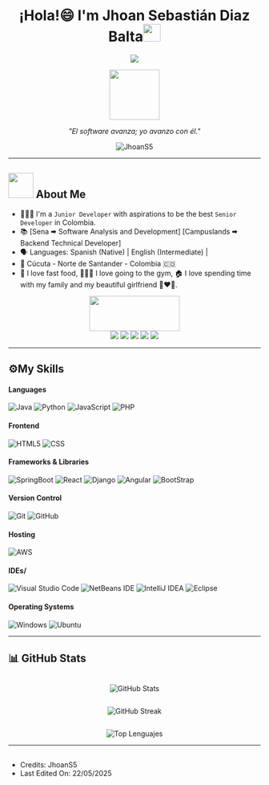 <h1 align="center">¡Hola!😄 I'm Jhoan Sebastián Diaz Balta<img src="https://media.giphy.com/media/hvRJCLFzcasrR4ia7z/giphy.gif" width="35"></h1>


<p align="center">
  <a href="https://github.com/DenverCoder1/readme-typing-svg"><img src="https://readme-typing-svg.herokuapp.com?font=Time+New+Roman&color=%23FFFFFF&size=25&center=true&vCenter=true&width=600&height=100&lines=[JhoanDEV]+🠮+Junior+Developer;Software+Development+Student;CAMPER+🠮+CAMPUSLANDS;Programar+Es+Mi+Pasión+:);IAS+SOFTWARE"></a>
</p>
<p align="center"> 
  <img src="https://media.giphy.com/media/TEnXkcsHrP4YedChhA/giphy.gif" width="100px" height="100px">
</p>
<p align="center"><em>"El software avanza; yo avanzo con él."</em></p>
<p align="center"> <img src="https://komarev.com/ghpvc/?username=JhoanS5" alt="JhoanS5" /> </p>

---

## <picture><img src = "https://github.com/7oSkaaa/7oSkaaa/blob/main/Images/about_me.gif?raw=true" width = 50px></picture> About Me

- 🧑🏻‍💻 I'm a `Junior Developer` with aspirations to be the best `Senior Developer` in Colombia.
- 📚 [Sena 🠮 Software Analysis and Development] [Campuslands 🠮 Backend Technical Developer] 
- 🗣️ Languages: Spanish (Native) | English (Intermediate) |
- 📍 Cúcuta - Norte de Santander - Colombia 🇨🇴
- 🍔 I love fast food, 🏋🏻‍♂️ I love going to the gym, 🏠 I love spending time with my family and my beautiful girlfriend 👩‍❤️‍👨.

<p align="center">
  <picture><img src="https://github.com/7oSkaaa/7oSkaaa/blob/main/Images/Connect-with-me.gif?raw=true" width="180px" height="70px"></picture><br>
  <a href="https://wa.me/573142797427"><img src="https://img.shields.io/badge/WhatsApp-25D366?style=for-the-badge&logo=whatsapp&logoColor=white"/></a>
  <a href="https://www.instagram.com/jhoanw5/"><img src="https://img.shields.io/badge/Instagram-%23E4405F.svg?style=for-the-badge&logo=Instagram&logoColor=white"/></a>
  <a href="https://www.linkedin.com/in/jhoan-balta/"><img src="https://img.shields.io/badge/linkedin-%230077B5.svg?style=for-the-badge&logo=linkedin&logoColor=white"/></a>
  <a href="mailto:jhoans5.ing@gmail.com"><img src="https://img.shields.io/badge/Gmail-D14836?style=for-the-badge&logo=gmail&logoColor=white"/></a>
  <a href="https://open.spotify.com/user/31lqtbd7cd52w2wnid54ettzxqma?si=6b2df3c09c9f483c"><img src="https://img.shields.io/badge/Spotify-1ED760?style=for-the-badge&logo=spotify&logoColor=white"/></a>
</p>

---

## ⚙️My Skills
#### Languages
![Java](https://img.shields.io/badge/Java-ED8B00?style=flat&logo=java&logoColor=white)
![Python](https://img.shields.io/badge/Python-%233776AB?style=flat&logo=Python&logoColor=white)
![JavaScript](https://img.shields.io/badge/JavaScript-%23F7DF1E?style=flat&logo=JavaScript&logoColor=black)
![PHP](https://img.shields.io/badge/PHP-%23777BB4?style=flat&logo=php&logoColor=white)

#### Frontend
![HTML5](https://img.shields.io/badge/HTML-%23E34F26?style=flat&logo=HTML5&logoColor=white)
![CSS](https://img.shields.io/badge/CSS-%23663399?style=flat&logo=CSS)

#### Frameworks & Libraries
![SpringBoot](https://img.shields.io/badge/SpringBoot-%236DB33F?style=flat&logo=springboot&logoColor=white)
![React](https://img.shields.io/badge/React-%2361DAFB?style=flat&logo=React&logoColor=black)
![Django](https://img.shields.io/badge/Django-%23092E20?style=flat&logo=django)
![Angular](https://img.shields.io/badge/Angular-%230F0F11?style=flat&logo=angular)
![BootStrap](https://img.shields.io/badge/Bootstrap-%237952B3?style=flat&logo=bootstrap&logoColor=white)

#### Version Control
![Git](https://img.shields.io/badge/git-%23F05033.svg?style=flat&logo=git&logoColor=white)
![GitHub](https://img.shields.io/badge/github-%23121011.svg?style=flat&logo=github&logoColor=white)

#### Hosting
![AWS](https://img.shields.io/badge/AWS-%23FF9900?style=flat&logo=AWS)

#### IDEs/
![Visual Studio Code](https://img.shields.io/badge/Visual%20Studio%20Code-0078d7.svg?style=flat&logo=visual-studio-code&logoColor=white)
![NetBeans IDE](https://img.shields.io/badge/NetBeansIDE-1B6AC6.svg?style=flat&logo=apache-netbeans-ide&logoColor=white)
![IntelliJ IDEA](https://img.shields.io/badge/IntelliJIDEA-000000.svg?style=flat&logo=intellij-idea&logoColor=white)
![Eclipse](https://img.shields.io/badge/Eclipse-FE7A16.svg?style=flat&logo=Eclipse&logoColor=white)

#### Operating Systems
![Windows](https://img.shields.io/badge/Windows-0078D6?style=flat&logo=windows&logoColor=white)
![Ubuntu](https://img.shields.io/badge/Ubuntu-%23E95420?style=flat&logo=Ubuntu&logoColor=white)

---

## 📊 GitHub Stats

<div align="center">
  <p align="left" style="display: inline-block; width: 48%; vertical-align: top; margin: 0;">
    
  ![GitHub Stats](https://github-readme-stats.vercel.app/api?username=JhoanS5&show_icons=true&theme=dark&hide_rank=true&count_private=true)
  </p>
  <p align="right" style="display: inline-block; width: 48%; vertical-align: top; margin: 0;">
    
  ![GitHub Streak](https://github-readme-streak-stats.herokuapp.com/?user=JhoanS5&theme=dark)
  </p>
  <p align="right" style="display: inline-block; width: 48%; vertical-align: top; margin: 0;">
    
  ![Top Lenguajes](https://github-readme-stats.vercel.app/api/top-langs/?username=JhoanS5&layout=compact&theme=dark)
  </p>
</div>

---

##
- Credits: JhoanS5
- Last Edited On: 22/05/2025




